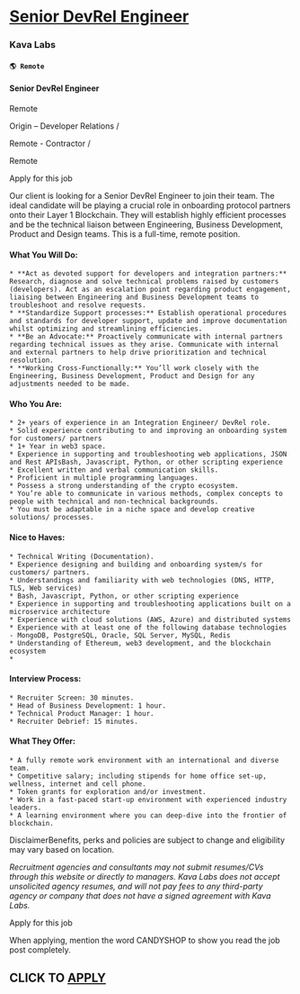 # [Senior DevRel Engineer](https://www.remotewlb.com/apply/senior-devrel-engineer)  
### Kava Labs  
#### `🌎 Remote`  

#### Senior DevRel Engineer

Remote

Origin – Developer Relations /

Remote - Contractor /

Remote

Apply for this job

Our client is looking for a Senior DevRel Engineer to join their team. The ideal candidate will be playing a crucial role in onboarding protocol partners onto their Layer 1 Blockchain. They will establish highly efficient processes and be the technical liaison between Engineering, Business Development, Product and Design teams. This is a full-time, remote position.

  

  

#### What You Will Do:

    * **Act as devoted support for developers and integration partners:** Research, diagnose and solve technical problems raised by customers (developers). Act as an escalation point regarding product engagement, liaising between Engineering and Business Development teams to troubleshoot and resolve requests. 
    * **Standardize Support processes:** Establish operational procedures and standards for developer support, update and improve documentation whilst optimizing and streamlining efficiencies.
    * **Be an Advocate:** Proactively communicate with internal partners regarding technical issues as they arise. Communicate with internal and external partners to help drive prioritization and technical resolution. 
    * **Working Cross-Functionally:** You’ll work closely with the Engineering, Business Development, Product and Design for any adjustments needed to be made.

#### Who You Are:

    * 2+ years of experience in an Integration Engineer/ DevRel role.
    * Solid experience contributing to and improving an onboarding system for customers/ partners
    * 1+ Year in web3 space.
    * Experience in supporting and troubleshooting web applications, JSON and Rest APIsBash, Javascript, Python, or other scripting experience
    * Excellent written and verbal communication skills.
    * Proficient in multiple programming languages.
    * Possess a strong understanding of the crypto ecosystem.
    * You’re able to communicate in various methods, complex concepts to people with technical and non-technical backgrounds.
    * You must be adaptable in a niche space and develop creative solutions/ processes.

#### Nice to Haves:

    * Technical Writing (Documentation).
    * Experience designing and building and onboarding system/s for customers/ partners.
    * Understandings and familiarity with web technologies (DNS, HTTP, TLS, Web services)
    * Bash, Javascript, Python, or other scripting experience
    * Experience in supporting and troubleshooting applications built on a microservice architecture
    * Experience with cloud solutions (AWS, Azure) and distributed systems
    * Experience with at least one of the following database technologies - MongoDB, PostgreSQL, Oracle, SQL Server, MySQL, Redis
    * Understanding of Ethereum, web3 development, and the blockchain ecosystem
    *   

#### Interview Process:

    * Recruiter Screen: 30 minutes.
    * Head of Business Development: 1 hour.
    * Technical Product Manager: 1 hour.
    * Recruiter Debrief: 15 minutes.

#### What They Offer:

    * A fully remote work environment with an international and diverse team.
    * Competitive salary; including stipends for home office set-up, wellness, internet and cell phone.
    * Token grants for exploration and/or investment.
    * Work in a fast-paced start-up environment with experienced industry leaders.
    * A learning environment where you can deep-dive into the frontier of blockchain.

  

DisclaimerBenefits, perks and policies are subject to change and eligibility may vary based on location.

_Recruitment agencies and consultants may not submit resumes/CVs through this website or directly to managers. Kava Labs does not accept unsolicited agency resumes, and will not pay fees to any third-party agency or company that does not have a signed agreement with Kava Labs._

Apply for this job

When applying, mention the word CANDYSHOP to show you read the job post completely.  
## CLICK TO [APPLY](https://www.remotewlb.com/apply/senior-devrel-engineer)

